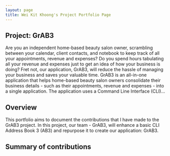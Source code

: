 ```yaml
---
layout: page
title: Wei Kit Khoong's Project Portfolio Page
---
```


## Project: GrAB3
Are you an independent home-based beauty salon owner, scrambling between your calendar, client contacts,
and notebook to keep track of all your appointments, revenue and expenses? 
Do you spend hours tabulating all your revenue and expenses just to get an idea of how your business is doing? 
Fret not, our application, GrAB3, will reduce the hassle of managing your business and saves your valuable time. 
GrAB3 is an all-in-one application that helps home-based beauty salon owners consolidate their business details - 
such as their appointments, revenue and expenses - into a single application. 
The application uses a Command Line Interface (CLI)...

## Overview
This portfolio aims to document the contributions that I have made to the GrAB3 project. In this project, our team - GrAB3,
will enhance a basic CLI Address Book 3 (AB3) and repurpose it to create our application: GrAB3.

## Summary of contributions
